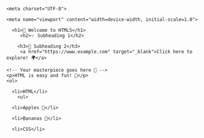 <!DOCTYPE html>

<html lang="en">

<head>

    <meta charset="UTF-8">

    <meta name="viewport" content="width=device-width, initial-scale=1.0">

      
<title>🎨 My Cool Web Page</title>
   

</head>
     
      <h1>🌟 Welcome to HTML5</h1>
         <h2>✨ Subheading 1</h2>

        <h3>🎯 Subheading 2</h3>
         <a href="https://www.example.com" target="_blank">Click here to explore! 🌍</a>

<body>

    <!-- Your masterpiece goes here 🎉 -->
    <p>HTML is easy and fun! 🎈</p>
    <ol>

      <li>HTML</li>
        <ul>

      <li>Apples 🍎</li>

      <li>Bananas 🍌</li>

  </ul>

      <li>CSS</li>

  </ol>

</body>

</html>
